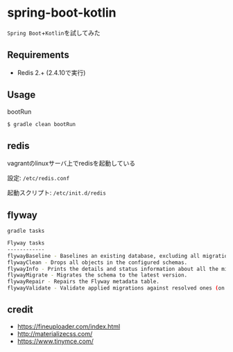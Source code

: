 # spring-boot-kotlin

`Spring Boot`+`Kotlin`を試してみた

## Requirements

- Redis 2.+ (2.4.10で実行)

## Usage

bootRun

```sh
$ gradle clean bootRun
```

## redis

vagrantのlinuxサーバ上でredisを起動している

設定: `/etc/redis.conf`

起動スクリプト: `/etc/init.d/redis`

## flyway

`gradle tasks`

```sh
Flyway tasks
------------
flywayBaseline - Baselines an existing database, excluding all migrations up to and including baselineVersion.
flywayClean - Drops all objects in the configured schemas.
flywayInfo - Prints the details and status information about all the migrations.
flywayMigrate - Migrates the schema to the latest version.
flywayRepair - Repairs the Flyway metadata table.
flywayValidate - Validate applied migrations against resolved ones (on the filesystem or classpath) to detect accidental changes that may prevent the schema(s) from being recreated exactly. Validation fails if differences in migration names, types or checksums are found, versions have been applied that aren"t resolved locally anymore or versions have been resolved that haven"t been applied yet
```

## credit

- https://fineuploader.com/index.html
- http://materializecss.com/
- https://www.tinymce.com/
